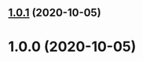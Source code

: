 ## [1.0.1](https://github.com/bconnorwhite/merge-json-file/compare/v1.0.0...v1.0.1) (2020-10-05)



# 1.0.0 (2020-10-05)



